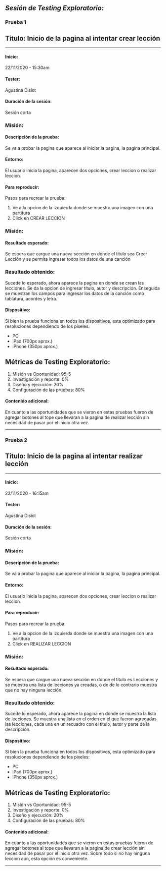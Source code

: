 *Sesión de Testing Exploratorio:*
---
### Prueba 1
## Titulo: Inicio de la pagina al intentar crear lección
---

#### Inicio: 
22/11/2020 - 15:30am 

####  Tester: 
Agustina Disiot

#### Duración de la sesión:
Sesión corta

### Misión:
#### Descripción de la prueba:
Se va a probar la pagina que aparece al iniciar la pagina, la pagina principal.

#### Entorno:
El usuario inicia la pagina, aparecen dos opciones, crear leccion o realizar leccion. 

#### Para reproducir:
Pasos para recrear la prueba:
1. Ve a la opcion de la izquierda donde se muestra una imagen con una partitura
2. Click en CREAR LECCION

### Misión:
#### Resultado esperado:
Se espera que cargue una nueva sección en donde el titulo sea Crear Lección y se permita ingresar todos los datos de una canción

### Resultado obtenido:
Sucede lo esperado, ahora aparece la pagina en donde se crean las lecciones. Se da la opcion de ingresar título, autor y descripción. 
Enseguida se muestran los campos para ingresar los datos de la canción como tablatura, acordes y letra.


#### Dispositivo:
Si bien la prueba funciona en todos los dispositivos, esta optimizado para resoluciones dependiendo de los pixeles:
 - PC 
 - iPad (700px aprox.)
 - iPhone (350px aprox.)

## Métricas de Testing Exploratorio:
1. Misión vs Oportunidad: 95-5
2. Investigación y reporte: 0%
3. Diseño y ejecución: 20%
4. Configuración de las pruebas: 80%

#### Contenido adicional:
En cuanto a las oportunidades que se vieron en estas pruebas fueron de agregar botones al tope que llevaran a la pagina de realizar lección
sin necesidad de pasar por el inicio otra vez.


---


### Prueba 2
## Titulo: Inicio de la pagina al intentar realizar lección
---

#### Inicio: 
22/11/2020 - 16:15am 

####  Tester: 
Agustina Disiot

#### Duración de la sesión:
Sesión corta

### Misión:
#### Descripción de la prueba:
Se va a probar la pagina que aparece al iniciar la pagina, la pagina principal.

#### Entorno:
El usuario inicia la pagina, aparecen dos opciones, crear leccion o realizar leccion. 

#### Para reproducir:
Pasos para recrear la prueba:
1. Ve a la opcion de la izquierda donde se muestra una imagen con una partitura
2. Click en REALIZAR LECCION

### Misión:
#### Resultado esperado:
Se espera que cargue una nueva sección en donde el titulo es Lecciones y se muestra una lista de lecciones ya creadas, o de de lo contrario
muestra que no hay ninguna lección.

### Resultado obtenido:
Sucede lo esperado, ahora aparece la pagina en donde se muestra la lista de lecciones. Se muestra una lista en el orden en el que fueron agregadas las lecciones, cada una en un recuadro con el titulo, autor y parte de la descripción. 


#### Dispositivo:
Si bien la prueba funciona en todos los dispositivos, esta optimizado para resoluciones dependiendo de los pixeles:
 - PC 
 - iPad (700px aprox.)
 - iPhone (350px aprox.)

## Métricas de Testing Exploratorio:
1. Misión vs Oportunidad: 95-5
2. Investigación y reporte: 0%
3. Diseño y ejecución: 20%
4. Configuración de las pruebas: 80%

#### Contenido adicional:
En cuanto a las oportunidades que se vieron en estas pruebas fueron de agregar botones al tope que llevaran a la pagina de crear lección
sin necesidad de pasar por el inicio otra vez. Sobre todo si no hay ninguna leccion aún, esta opción es conveniente.

---
